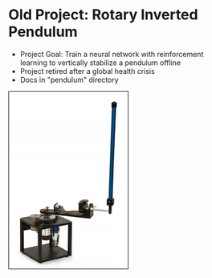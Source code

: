 # Old Project: Rotary Inverted Pendulum
* Project Goal: Train a neural network with reinforcement \
learning to vertically stabilize a pendulum offline
* Project retired after a global health crisis
* Docs in "pendulum" directory

![Rotary Inverted Pendulum](pendulum/pendulum_graphic.png)
